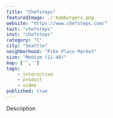 ```yaml
---
title: "Chefsteps"
featuredImage: ./-hamburgers.png
website: "https://www.chefsteps.com/"
twit: "chefsteps"
inst: "chefsteps"
category: "C"
city: "Seattle"
neighborhood: "Pike Place Market"
size: "Medium (11-40)"
map: ['','']
tags:
    - interactive
    - product
    - video
published: true
---
```


Description